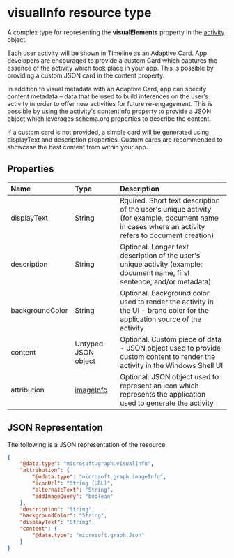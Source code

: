 # visualInfo resource type

A complex type for representing the **visualElements** property in the [activity](../resources/projectrome_activity.md) object.

Each user activity will be shown in Timeline as an Adaptive Card. App developers are encouraged to provide a custom Card which captures the essence of the activity which took place in your app. This is possible by providing a custom JSON card in the content property.

In addition to visual metadata with an Adaptive Card, app can specify content metadata – data that be used to build inferences on the user’s activity in order to offer new activities for future re-engagement. This is possible by using the activity's contentInfo property to provide a JSON object which leverages schema.org properties to describe the content.

If a custom card is not provided, a simple card will be generated using displayText and description properties. Custom cards are recommended to showcase the best content from within your app.

## Properties

|Name | Type | Description|
|:----|:------|:-----------|
|displayText | String | Rquired. Short text description of the user's unique activity (for example, document name in cases where an activity refers to document creation)|
|description | String | Optional. Longer text description of the user's unique activity (example: document name, first sentence, and/or metadata)|
|backgroundColor | String | Optional. Background color used to render the activity in the UI - brand color for the application source of the activity|
|content | Untyped JSON object | Optional. Custom piece of data - JSON object used to provide custom content to render the activity in the Windows Shell UI|
|attribution | [imageInfo](../resources/projectrome_imageinfo.md) | Optional. JSON object used to represent an icon which represents the application used to generate the activity|

## JSON Representation

The following is a JSON representation of the resource.

<!-- {
  "blockType": "resource",
  "optionalProperties": [
    "attribution",
    "description",
    "backgroundColor",
    "content"
  ],
  "@odata.type": "microsoft.graph.visualInfo"
}-->

```json
{
    "@data.type": "microsoft.graph.visualInfo",
    "attribution": {
        "@odata.type": "microsoft.graph.imageInfo",
        "iconUrl": "String (URL)",
        "alternateText": "String",
        "addImageQuery": "boolean"
    },
    "description": "String",
    "backgroundColor": "String",
    "displayText": "String",
    "content": {
        "@data.type": "microsoft.graph.Json"
    }
}
```

<!-- uuid: 8fcb5dbc-d5aa-4681-8e31-b001d5168d79
2017-06-07 14:57:30 UTC -->
<!-- {
  "type": "#page.annotation",
  "description": "visualinfo resource",
  "keywords": "",
  "section": "documentation",
  "tocPath": ""
}-->
